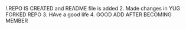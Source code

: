 !.REPO IS CREATED and README file is added
2. Made changes in YUG FORKED  REPO
3. HAve a good life 
4. GOOD ADD AFTER BECOMING MEMBER
